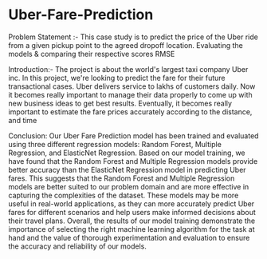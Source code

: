 # Uber-Fare-Prediction
Problem Statement :- This case study is to predict the price of the Uber ride from a
given pickup point to the agreed dropoff location. Evaluating the models & comparing
their respective scores RMSE

Introduction:- The project is about the world's largest taxi company Uber inc. In this
project, we're looking to predict the fare for their future transactional cases. Uber
delivers service to lakhs of customers daily. Now it becomes really important to manage
their data properly to come up with new business ideas to get best results. Eventually, it
becomes really important to estimate the fare prices accurately according to the
distance, and time

Conclusion:
Our Uber Fare Prediction model has been trained and evaluated using
three different regression models: Random Forest, Multiple Regression, and ElasticNet
Regression. Based on our model training, we have found that the Random Forest and
Multiple Regression models provide better accuracy than the ElasticNet Regression
model in predicting Uber fares. This suggests that the Random Forest and Multiple
Regression models are better suited to our problem domain and are more effective in
capturing the complexities of the dataset. These models may be more useful in
real-world applications, as they can more accurately predict Uber fares for different
scenarios and help users make informed decisions about their travel plans.
Overall, the results of our model training demonstrate the importance of selecting the
right machine learning algorithm for the task at hand and the value of thorough
experimentation and evaluation to ensure the accuracy and reliability of our models.

